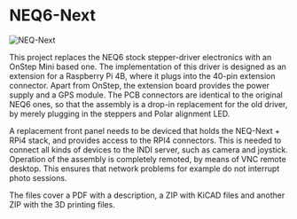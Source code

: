 # NEQ6-Next

![NEQ-Next](https://github.com/ArjanteMarvelde/NEQ6-Next/edit/main/mount.jpg) 

This project replaces the NEQ6 stock stepper-driver electronics with an OnStep Mini based one. The implementation of this driver is designed as an extension for a Raspberry Pi 4B, where  it plugs into the 40-pin extension connector. Apart from OnStep, the extension board provides the power supply and a GPS module. The PCB connectors are identical to the original NEQ6 ones, so that the assembly is a drop-in replacement for the old driver, by merely plugging in the steppers and Polar alignment LED.  

A replacement front panel needs to be deviced that holds the NEQ-Next + RPi4 stack, and provides access to the RPI4 connectors. This is needed to connect all kinds of devices to the INDI server, such as camera and joystick. Operation of the assembly is completely remoted, by means of VNC remote desktop. This ensures that network problems for example do not interrupt photo sessions.  
 
The files cover a PDF with a description, a ZIP with KiCAD files and another ZIP with the 3D printing files.

